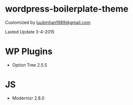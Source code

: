 wordpress-boilerplate-theme
===========================

Customized by luubinhan1989@gmail.com

Lasted Update 3-4-2015  

# WP Plugins

* Option Tree 2.5.5

# JS

* Modernizr 2.8.0 


